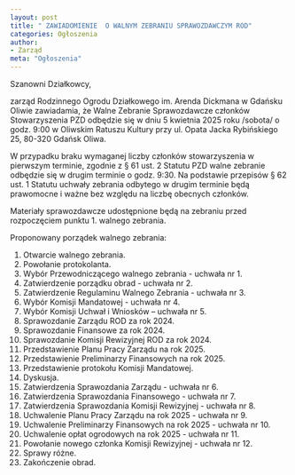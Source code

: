 ```yaml
---
layout: post
title: " ZAWIADOMIENIE  O WALNYM ZEBRANIU SPRAWOZDAWCZYM ROD"
categories: Ogłoszenia
author:
- Zarząd
meta: "Ogłoszenia"
---
```

Szanowni Działkowcy,

zarząd Rodzinnego Ogrodu Działkowego im. Arenda Dickmana w Gdańsku Oliwie zawiadamia, że Walne Zebranie Sprawozdawcze członków Stowarzyszenia PZD odbędzie się w dniu 5 kwietnia 2025 roku /sobota/ o godz. 9:00 w Oliwskim Ratuszu Kultury przy ul. Opata Jacka Rybińskiego 25, 80-320 Gdańsk Oliwa.

W przypadku braku wymaganej liczby członków stowarzyszenia w pierwszym terminie, zgodnie z § 61 ust. 2 Statutu PZD walne zebranie odbędzie się w  drugim terminie o  godz. 9:30. Na podstawie przepisów § 62 ust. 1 Statutu uchwały zebrania odbytego w drugim terminie będą prawomocne i ważne bez względu na liczbę obecnych członków.

Materiały sprawozdawcze udostępnione będą na zebraniu przed rozpoczęciem punktu 1. walnego zebrania.

Proponowany porządek walnego zebrania:

1. Otwarcie walnego zebrania.
2. Powołanie protokolanta.
3. Wybór Przewodniczącego walnego zebrania - uchwała nr 1.
4. Zatwierdzenie porządku obrad - uchwała nr 2.
5. Zatwierdzenie Regulaminu Walnego Zebrania - uchwała nr 3.
6. Wybór Komisji Mandatowej - uchwała nr 4.
7. Wybór Komisji Uchwał i Wniosków – uchwała nr 5.
8. Sprawozdanie Zarządu ROD za rok 2024.
9. Sprawozdanie Finansowe za rok 2024.
10. Sprawozdanie Komisji Rewizyjnej ROD za rok 2024.
11. Przedstawienie Planu Pracy Zarządu na rok 2025.
12. Przedstawienie Preliminarzy Finansowych na rok 2025.
13. Przedstawienie protokołu Komisji Mandatowej.
14. Dyskusja.
15. Zatwierdzenia Sprawozdania Zarządu - uchwała nr 6.
16. Zatwierdzenia Sprawozdania Finansowego - uchwała nr 7.
17. Zatwierdzenia Sprawozdania Komisji Rewizyjnej - uchwała nr 8.
18. Uchwalenie Planu Pracy Zarządu na rok 2025 - uchwała nr 9.
19. Uchwalenie Preliminarzy Finansowych na rok 2025 - uchwała nr 10.
20. Uchwalenie opłat ogrodowych na rok 2025 - uchwała nr 11.
30. Powołanie nowego członka Komisji Rewizyjnej - uchwała nr 12.
31. Sprawy różne.
32. Zakończenie obrad.
